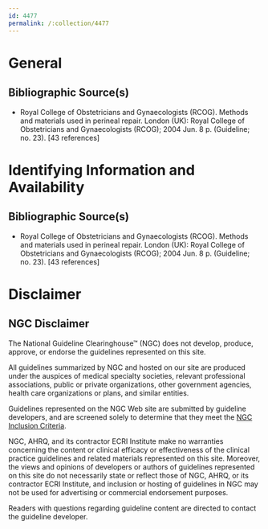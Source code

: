 ```yaml
---
id: 4477
permalink: /:collection/4477
---
```


# General

## Bibliographic Source(s)

- Royal College of Obstetricians and Gynaecologists (RCOG). Methods and materials used in perineal repair. London (UK): Royal College of Obstetricians and Gynaecologists (RCOG); 2004 Jun. 8 p. (Guideline; no. 23). [43 references]

# Identifying Information and Availability

## Bibliographic Source(s)

- Royal College of Obstetricians and Gynaecologists (RCOG). Methods and materials used in perineal repair. London (UK): Royal College of Obstetricians and Gynaecologists (RCOG); 2004 Jun. 8 p. (Guideline; no. 23). [43 references]

# Disclaimer

## NGC Disclaimer

The National Guideline Clearinghouse™ (NGC) does not develop, produce, approve, or endorse the guidelines represented on this site.

All guidelines summarized by NGC and hosted on our site are produced under the auspices of medical specialty societies, relevant professional associations, public or private organizations, other government agencies, health care organizations or plans, and similar entities.

Guidelines represented on the NGC Web site are submitted by guideline developers, and are screened solely to determine that they meet the [NGC Inclusion Criteria](/help-and-about/summaries/inclusion-criteria).

NGC, AHRQ, and its contractor ECRI Institute make no warranties concerning the content or clinical efficacy or effectiveness of the clinical practice guidelines and related materials represented on this site. Moreover, the views and opinions of developers or authors of guidelines represented on this site do not necessarily state or reflect those of NGC, AHRQ, or its contractor ECRI Institute, and inclusion or hosting of guidelines in NGC may not be used for advertising or commercial endorsement purposes.

Readers with questions regarding guideline content are directed to contact the guideline developer.

